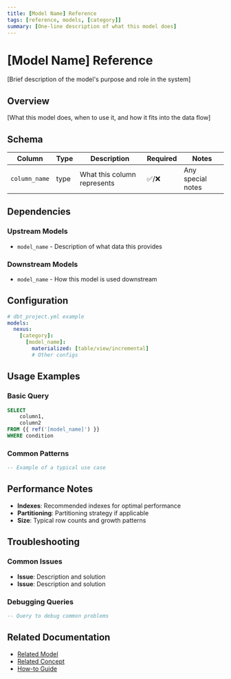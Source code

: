 ```yaml
---
title: [Model Name] Reference
tags: [reference, models, [category]]
summary: [One-line description of what this model does]
---
```


# [Model Name] Reference

[Brief description of the model's purpose and role in the system]

## Overview

[What this model does, when to use it, and how it fits into the data flow]

## Schema

| Column        | Type | Description                 | Required | Notes             |
| ------------- | ---- | --------------------------- | -------- | ----------------- |
| `column_name` | type | What this column represents | ✅/❌    | Any special notes |

## Dependencies

### Upstream Models

- `model_name` - Description of what data this provides

### Downstream Models

- `model_name` - How this model is used downstream

## Configuration

```yaml
# dbt_project.yml example
models:
  nexus:
    [category]:
      [model_name]:
        materialized: [table/view/incremental]
        # Other configs
```

## Usage Examples

### Basic Query

```sql
SELECT
    column1,
    column2
FROM {{ ref('[model_name]') }}
WHERE condition
```

### Common Patterns

```sql
-- Example of a typical use case
```

## Performance Notes

- **Indexes**: Recommended indexes for optimal performance
- **Partitioning**: Partitioning strategy if applicable
- **Size**: Typical row counts and growth patterns

## Troubleshooting

### Common Issues

- **Issue**: Description and solution
- **Issue**: Description and solution

### Debugging Queries

```sql
-- Query to debug common problems
```

## Related Documentation

- [Related Model](../path/to/related.md)
- [Related Concept](../../explanations/concept.md)
- [How-to Guide](../../how-to/related-task.md)
